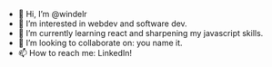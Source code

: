 - 👋 Hi, I’m @windelr
- 👀 I’m interested in webdev and software dev. 
- 🌱 I’m currently learning react and sharpening my javascript skills.
- 💞️ I’m looking to collaborate on: you name it.
- 📫 How to reach me: LinkedIn!

<!---
windelr/windelr is a ✨ special ✨ repository because its `README.md` (this file) appears on your GitHub profile.
You can click the Preview link to take a look at your changes.
--->
